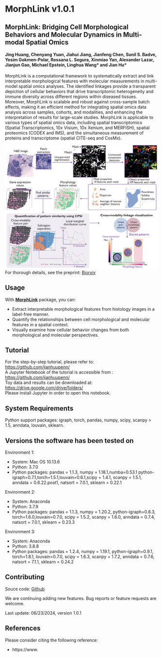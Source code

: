 # MorphLink  v1.0.1

## MorphLink: Bridging Cell Morphological Behaviors and Molecular Dynamics in Multi-modal Spatial Omics


#### Jing Huang, Chenyang Yuan, Jiahui Jiang, Jianfeng Chen, Sunil S. Badve, Yesim Gokmen-Polar, Rossana L. Segura, Xinmiao Yan, Alexander Lazar, Jianjun Gao, Michael Epstein, Linghua Wang* and Jian Hu*

MorphLink is a computational framework to systematically extract and link interpretable morphological features with molecular measurements in multi-model spatial omics analyses. The identified linkages provide a transparent depiction of cellular behaviors that drive transcriptomic heterogeneity and immune diversity across different regions within diseased tissues. Moreover, MorphLink is scalable and robust against cross-sample batch effects, making it an efficient method for integrating spatial omics data analysis across samples, cohorts, and modalities, and enhancing the interpretation of results for large-scale studies. MorphLink is applicable to various types of spatial omics data, including spatial transcriptomics (Spatial Transcriptomics, 10x Visium, 10x Xenium, and MERFISH), spatial proteomics (CODEX and IMS), and the simultaneous measurement of proteins and transcriptome (spatial CITE-seq and CosMx). 

![MorphLink workflow](docs/asserts/images/workflow.jpg)
<br>
For thorough details, see the preprint: [Biorxiv](https://www.biorxiv.org/)
<br>

## Usage

With [**MorphLink**](https://github.com/jianhuupenn/MorphLink) package, you can:

- Extract interpretable morphological features from histology images in a label-free manner.
- Quantify the relationships between cell morphological and molecular features in a spatial context.
- Visually examine how cellular behavior changes from both morphological and molecular perspectives.


## Tutorial

For the step-by-step tutorial, please refer to: 
<br>
https://github.com/jianhuupenn/
<br>
A Jupyter Notebook of the tutorial is accessible from : 
<br>
https://github.com/jianhuupenn/
<br>
Toy data and results can be downloaded at: 
<br>
https://drive.google.com/drive/folders/
<br>
Please install Jupyter in order to open this notebook.

## System Requirements
Python support packages: igraph, torch, pandas, numpy, scipy, scanpy > 1.5, anndata, louvain, sklearn.

## Versions the software has been tested on
Environment 1:
- System: Mac OS 10.13.6
- Python: 3.7.0
- Python packages: pandas = 1.1.3, numpy = 1.18.1,numba=0.53.1 python-igraph=0.7.1,torch=1.5.1,louvain=0.6.1,scipy = 1.4.1, scanpy = 1.5.1, anndata = 0.6.22.post1, natsort = 7.0.1, sklearn = 0.22.1

Environment 2:
- System: Anaconda
- Python: 3.7.9
- Python packages: pandas = 1.1.3, numpy = 1.20.2, python-igraph=0.8.3, torch=1.6.0,louvain=0.7.0, scipy = 1.5.2, scanpy = 1.6.0, anndata = 0.7.4, natsort = 7.0.1, sklearn = 0.23.3

Environment 3:
- System: Anaconda
- Python: 3.8.8
- Python packages: pandas = 1.2.4, numpy = 1.19.1, python-igraph=0.9.1, torch=1.8.1, louvain=0.7.0, scipy = 1.6.3, scanpy = 1.7.2, anndata = 0.7.6, natsort = 7.1.1, sklearn = 0.24.2


## Contributing

Souce code: [Github](https://github.com/jianhuupenn/MorphLink)  

We are continuing adding new features. Bug reports or feature requests are welcome. 

Last update: 06/23/2024, version 1.0.1



## References

Please consider citing the following reference:

- https://www.

<br>

